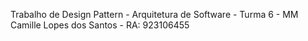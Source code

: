 Trabalho de Design Pattern - Arquitetura de Software - Turma 6 - MM
Camille Lopes dos Santos - RA: 923106455
